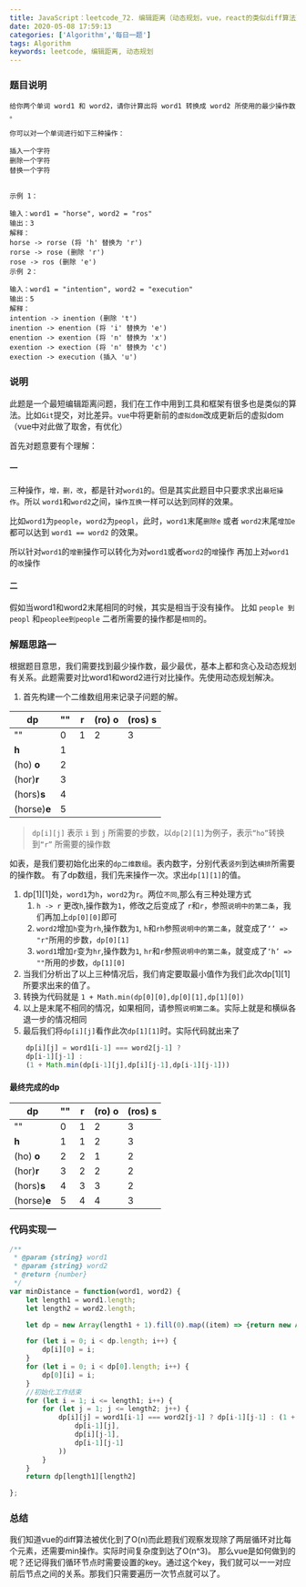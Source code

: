 ```yaml
---
title: JavaScript：leetcode_72. 编辑距离（动态规划，vue，react的类似diff算法）
date: 2020-05-08 17:59:13
categories: ['Algorithm','每日一题']
tags: Algorithm
keywords: leetcode, 编辑距离, 动态规划
---
```


### 题目说明
```
给你两个单词 word1 和 word2，请你计算出将 word1 转换成 word2 所使用的最少操作数 。

你可以对一个单词进行如下三种操作：

插入一个字符
删除一个字符
替换一个字符
 

示例 1：

输入：word1 = "horse", word2 = "ros"
输出：3
解释：
horse -> rorse (将 'h' 替换为 'r')
rorse -> rose (删除 'r')
rose -> ros (删除 'e')
示例 2：

输入：word1 = "intention", word2 = "execution"
输出：5
解释：
intention -> inention (删除 't')
inention -> enention (将 'i' 替换为 'e')
enention -> exention (将 'n' 替换为 'x')
exention -> exection (将 'n' 替换为 'c')
exection -> execution (插入 'u')
```
### 说明
此题是一个最短编辑距离问题，我们在工作中用到工具和框架有很多也是类似的算法。比如`Git`提交，对比差异。`vue`中将更新前的`虚拟dom`改成更新后的虚拟dom（vue中对此做了取舍，有优化）

首先对题意要有个理解：
#### 一
三种操作，`增，删，改`，都是针对`word1`的。但是其实此题目中只要求求出`最短操作`。所以
`word1`和`word2`之间，`操作互换`一样可以达到同样的效果。

比如`word1`为`people`，`word2`为`peopl`，此时，`word1`末尾`删除e` 或者 `word2`末尾`增加e`都可以达到 `word1 == word2` 的效果。 

所以针对`word1`的`增删`操作可以转化为对`word1`或者`word2`的`增`操作
再加上对`word1`的`改`操作
#### 二
假如当word1和word2末尾相同的时候，其实是相当于没有操作。 比如 `people 到peopl` 和`peoplee到people` 二者所需要的操作都是`相同`的。
### 解题思路一
根据题目意思，我们需要找到最少操作数，最少最优，基本上都和贪心及动态规划有关系。此题需要对比word1和word2进行对比操作。先使用动态规划解决。
1. 首先构建一个二维数组用来记录子问题的解。
	
dp     | ""  | **r**  | (ro) **o**  | (ros) **s** 
-------- | -----| -----| -----| -----
""  | 0 | 1 | 2 | 3
**h** | 1
(ho) **o** | 2
(hor)**r**  | 3
 (hors)**s** | 4
(horse)**e**  | 5

> `dp[i][j]` 表示 `i` 到 `j` 所需要的步数，以`dp[2][1]`为例子，表示`“ho”`转换到`“r”` 所需要的操作数

如表，是我们要初始化出来的`dp二维数组`。表内数字，分别代表`竖列`到达`横排`所需要的操作数。
有了dp数组，我们先来操作一次。求出`dp[1][1]`的值。
1. dp[1][1]处，`word1`为`h`，`word2`为`r`。两位`不同`,那么有三种处理方式
	1. `h -> r` 更改`h`,操作数为`1`，修改之后变成了 `r`和`r`，参照`说明中的第二条`，我们再加上`dp[0][0]`即可
	2. `word2`增加`h`变为`rh`,操作数为`1`, `h`和`rh`参照`说明中的第二条`，就变成了`‘’ => "r"`所用的步数，`dp[0][1]`
	3.  `word1`增加`r`变为`hr`,操作数为`1`, `hr`和`r`参照`说明中的第二条`，就变成了`‘h’ => ""`所用的步数，`dp[1][0]`
2. 当我们分析出了以上三种情况后，我们肯定要取最小值作为我们此次dp[1][1]所要求出来的值了。
3. 转换为代码就是 `1 + Math.min(dp[0][0],dp[0][1],dp[1][0])` 
4. 以上是末尾不相同的情况，如果相同，请参照`说明第二条`。实际上就是和横纵各退一步的情况相同
5. 最后我们将`dp[i][j]`看作此次`dp[1][1]`时。实际代码就出来了
```javascript
	dp[i][j] = word1[i-1] === word2[j-1] ? 
	dp[i-1][j-1] : 
	(1 + Math.min(dp[i-1][j],dp[i][j-1],dp[i-1][j-1]))
```

#### 最终完成的dp
dp     | ""  | **r**  | (ro) **o**  | (ros) **s** 
-------- | -----| -----| -----| -----
""  | 0 | 1 | 2 | 3
**h** | 1 | 1 | 2 | 3
(ho) **o** | 2 | 2 | 1 | 2
(hor)**r**  | 3 | 2 | 2 | 2
 (hors)**s** | 4 | 3 | 3 | 2
(horse)**e**  | 5 | 4 | 4 | 3
### 代码实现一
```javascript
/**
 * @param {string} word1
 * @param {string} word2
 * @return {number}
 */
var minDistance = function(word1, word2) {
    let length1 = word1.length;
    let length2 = word2.length;

    let dp = new Array(length1 + 1).fill(0).map((item) => {return new Array(length2 + 1).fill(0)});

    for (let i = 0; i < dp.length; i++) {
        dp[i][0] = i;
    }
    for (let i = 0; i < dp[0].length; i++) {
        dp[0][i] = i;
    }
    //初始化工作结束
    for (let i = 1; i <= length1; i++) {
        for (let j = 1; j <= length2; j++) {
            dp[i][j] = word1[i-1] === word2[j-1] ? dp[i-1][j-1] : (1 + Math.min(
                dp[i-1][j], 
                dp[i][j-1],
                dp[i-1][j-1]
            ))
        }
    }
    return dp[length1][length2]

};
```

### 总结
我们知道vue的diff算法被优化到了O(n)而此题我们观察发现除了两层循环对比每个元素，还需要min操作。实际时间复杂度到达了O(n^3)。 那么vue是如何做到的呢？还记得我们循环节点时需要设置的key。通过这个key，我们就可以一一对应前后节点之间的关系。那我们只需要遍历一次节点就可以了。